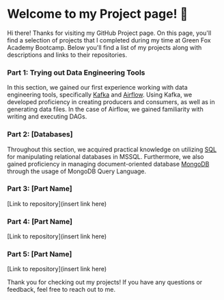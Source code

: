 # Welcome to my Project page! :wave:

Hi there! Thanks for visiting my GitHub Project page. 
On this page, you'll find a selection of projects that I completed during my time at Green Fox Academy Bootcamp. 
Below you'll find a list of my projects along with descriptions and links to their repositories.


### Part 1: Trying out Data Engineering Tools
In this section, we gained our first experience working with data engineering tools, specifically [Kafka](https://github.com/Kristie00/My-projects/tree/main/Kafka) and [Airflow](https://github.com/Kristie00/My-projects/tree/main/Airflow/First%20DAG). 
Using Kafka, we developed proficiency in creating producers and consumers, as well as in generating data files. In the case of Airflow, we gained familiarity with writing and executing DAGs.


### Part 2: [Databases]
Throughout this section, we acquired practical knowledge on utilizing [SQL](https://github.com/Kristie00/My-projects/tree/main/SQL%20exercises) for manipulating relational databases in MSSQL. 
Furthermore, we also gained proficiency in managing document-oriented database [MongoDB](https://github.com/Kristie00/My-projects/tree/main/MongoDB) through the usage of MongoDB Query Language.


### Part 3: [Part Name]
[Link to repository](insert link here)


### Part 4: [Part Name]
[Link to repository](insert link here)


### Part 5: [Part Name]
[Link to repository](insert link here)

Thank you for checking out my projects! If you have any questions or feedback, feel free to reach out to me.
